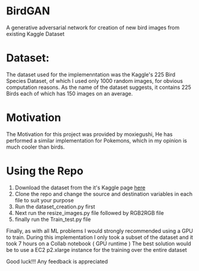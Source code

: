# BirdGAN
A generative adversarial network for creation of new bird images from existing Kaggle Dataset

# Dataset:
The dataset used for the implemenntation was the Kaggle's 225 Bird Species Dataset, of which I used only 1000 random images, for obvious computation reasons. As the name of the dataset suggests, it contains 225 Birds each of which has 150 images on an average.

# Motivation
The Motivation for this project was provided by moxiegushi, He has performed a similar implementation for Pokemons, which in my opinion is much cooler than birds.

# Using the Repo
 1. Download the dataset from the it's Kaggle page [here](https://www.kaggle.com/gpiosenka/100-bird-species)
 2. Clone the repo and change the source and destination variables in each file to suit your purpose
 3. Run the dataset_creation.py first
 4. Next run the resize_images.py file followed by RGB2RGB file
 5. finally run the Train_test.py file
 
Finally, as with all ML problems I would strongly recommended using a GPU to train. During this implementation I only took a subset of the dataset and it took 7 hours on a Collab notebook ( GPU runtime )
The best solution would be to use a EC2 p2.xlarge instance for the training over the entire dataset

Good luck!!!
Any feedback is appreciated
